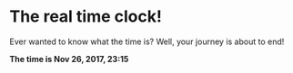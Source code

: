 # The real time clock!

Ever wanted to know what the time is? Well, your journey is about to end!

**The time is Nov 26, 2017, 23:15**